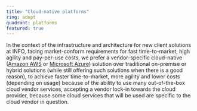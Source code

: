 ```yaml
---
title: "Cloud-native platforms"
ring: adopt
quadrant: platforms
featured: true
---
```


In the context of the infrastructure and architecture for new client solutions at INFO, facing
market-conform requirements for fast time-to-market, high agility and pay-per-use costs, we prefer a
vendor-specific cloud-native (<a href="aws.html">Amazon AWS</a> or <a href="azure.html">Microsoft Azure</a>) 
solution over traditional on-premise or hybrid solutions (while still offering such solutions when 
there is a good reason), to achieve faster time-to-market, more agility and lower costs (depending on usage) 
because of the ability to use many out-of-the-box cloud vendor services, accepting a vendor lock-in towards the cloud
provider, because some cloud services that will be used are specific to the cloud vendor in
question.